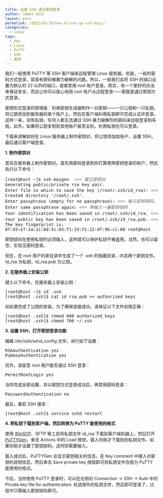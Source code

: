 ```yaml
---
title: 设置 SSH 通过密钥登录
author: James Shih
layout: post
permalink: /2012/03/16/how-to-set-up-ssh-keys/
categories:
  - Linux
tags:
  - key
  - Linux
  - PuTTY
  - SSH
  - 密钥
---
```

我们一般使用 PuTTY 等 SSH 客户端来远程管理 Linux 服务器。但是，一般的密码方式登录，容易有密码被暴力破解的问题。所以，一般我们会将 SSH 的端口设置为默认的 22 以外的端口，或者禁用 root 账户登录。其实，有一个更好的办法来保证安全，而且让你可以放心地用 root 账户从远程登录——那就是通过密钥方式登录。

密钥形式登录的原理是：利用密钥生成器制作一对密钥——一只公钥和一只私钥。将公钥添加到服务器的某个账户上，然后在客户端利用私钥即可完成认证并登录。这样一来，没有私钥，任何人都无法通过 SSH 暴力破解你的密码来远程登录到系统。此外，如果将公钥复制到其他账户甚至主机，利用私钥也可以登录。

下面来讲解如何在 Linux 服务器上制作密钥对，将公钥添加给账户，设置 SSH，最后通过客户端登录。

<!--more-->

**1. 制作密钥对**

首先在服务器上制作密钥对。首先用密码登录到你打算使用密钥登录的账户，然后执行以下命令：

<pre>
[root@host ~]$ ssh-keygen  <em style="color:#666">&lt;== 建立密钥对</em>
Generating public/private rsa key pair.
Enter file in which to save the key (/root/.ssh/id_rsa): <em style="color:#666">&lt;== 按 Enter</em>
Created directory '/root/.ssh'.
Enter passphrase (empty for no passphrase): <em style="color:#666">&lt;== 输入密钥锁码，或直接按 Enter 留空</em>
Enter same passphrase again: <em style="color:#666">&lt;== 再输入一遍密钥锁码</em>
Your identification has been saved in /root/.ssh/id_rsa. <em style="color:#666">&lt;== 私钥</em>
Your public key has been saved in /root/.ssh/id_rsa.pub. <em style="color:#666">&lt;== 公钥</em>
The key fingerprint is:
0f:d3:e7:1a:1c:bd:5c:03:f1:19:f1:22:df:9b:cc:08 root@host
</pre>

密钥锁码在使用私钥时必须输入，这样就可以保护私钥不被盗用。当然，也可以留空，实现无密码登录。

现在，在 root 用户的家目录中生成了一个 .ssh 的隐藏目录，内含两个密钥文件。id\_rsa 为私钥，id\_rsa.pub 为公钥。

**2. 在服务器上安装公钥**

键入以下命令，在服务器上安装公钥：

<pre>[root@host ~]$ cd .ssh
[root@host .ssh]$ cat id_rsa.pub >> authorized_keys
</pre>

如此便完成了公钥的安装。为了确保连接成功，请保证以下文件权限正确：

<pre>[root@host .ssh]$ chmod 600 authorized_keys
[root@host .ssh]$ chmod 700 ~/.ssh
</pre>

**3. 设置 SSH，打开密钥登录功能**

编辑 /etc/ssh/sshd_config 文件，进行如下设置：

<pre>RSAAuthentication yes
PubkeyAuthentication yes
</pre>

另外，请留意 root 用户能否通过 SSH 登录：

<pre>PermitRootLogin yes
</pre>

当你完成全部设置，并以密钥方式登录成功后，再禁用密码登录：

<pre>PasswordAuthentication no
</pre>

最后，重启 SSH 服务：

<pre>[root@host .ssh]$ service sshd restart
</pre>

**4. 将私钥下载到客户端，然后转换为 PuTTY 能使用的格式**

使用 [WinSCP][1]、SFTP 等工具将私钥文件 id_rsa 下载到客户端机器上。然后打开 [PuTTYGen][2]，单击 Actions 中的 Load 按钮，载入你刚才下载到的私钥文件。如果你刚才设置了密钥锁码，这时则需要输入。

载入成功后，PuTTYGen 会显示密钥相关的信息。在 Key comment 中键入对密钥的说明信息，然后单击 Save private key 按钮即可将私钥文件存放为 PuTTY 能使用的格式。

今后，当你使用 PuTTY 登录时，可以在左侧的 Connection -> SSH -> Auth 中的 Private key file for authentication: 处选择你的私钥文件，然后即可登录了，过程中只需输入密钥锁码即可。

 [1]: http://winscp.net/eng/docs/lang:chs "下载这个软件"
 [2]: http://winscp.net/eng/download.php#keytools "下载这个软件"

